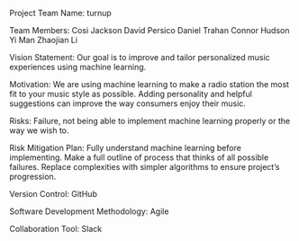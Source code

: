 Project Team Name: turnup

Team Members: 	Cosi Jackson
David Persico
Daniel Trahan
Connor Hudson
Yi Man
Zhaojian Li

Vision Statement:
Our goal is to improve and tailor personalized music experiences using machine learning. 

Motivation: 
We are using machine learning to make a radio station the most fit to your music style as possible. Adding personality and helpful suggestions can improve the way consumers enjoy their music.

Risks: 
Failure, not being able to implement machine learning properly or the way we wish to. 

Risk Mitigation Plan: 
Fully understand machine learning before implementing. Make a full outline of process that thinks of all possible failures. Replace complexities with simpler algorithms to ensure project’s progression.

Version Control: GitHub

Software Development Methodology: Agile

Collaboration Tool: Slack

